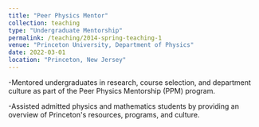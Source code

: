 ```yaml
---
title: "Peer Physics Mentor"
collection: teaching
type: "Undergraduate Mentorship"
permalink: /teaching/2014-spring-teaching-1
venue: "Princeton University, Department of Physics"
date: 2022-03-01
location: "Princeton, New Jersey"
---
```


-Mentored undergraduates in research, course selection, and department culture as part of the Peer Physics Mentorship (PPM) program. 

-Assisted admitted physics and mathematics students by providing an overview of Princeton's resources, programs, and culture.

